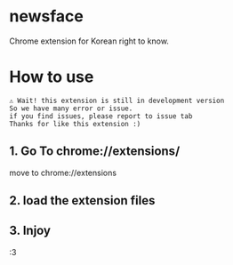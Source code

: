 # newsface
Chrome extension for Korean right to know.


# How to use
```
⚠ Wait! this extension is still in development version
So we have many error or issue.
if you find issues, please report to issue tab
Thanks for like this extension :)
```
## 1. Go To chrome://extensions/
move to chrome://extensions

## 2. load the extension files

## 3. Injoy
:3
